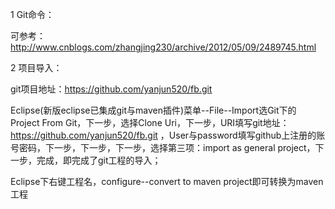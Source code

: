 1 Git命令：

可参考：http://www.cnblogs.com/zhangjing230/archive/2012/05/09/2489745.html

2 项目导入：

git项目地址：https://github.com/yanjun520/fb.git

Eclipse(新版eclipse已集成git与maven插件)菜单--File--Import选Git下的Project From Git，下一步，选择Clone Uri，下一步，URI填写git地址：https://github.com/yanjun520/fb.git ，User与password填写github上注册的账号密码，下一步，下一步，下一步，选择第三项：import as general project，下一步，完成，即完成了git工程的导入；

Eclipse下右键工程名，configure--convert to maven project即可转换为maven工程
